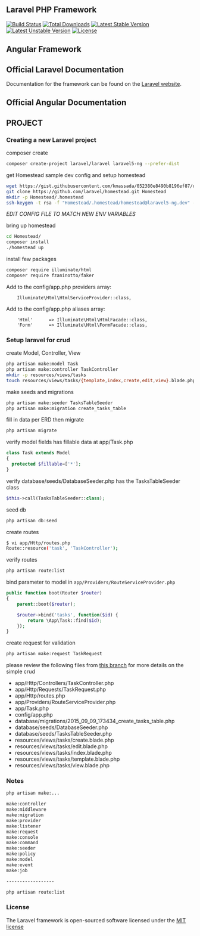 ## Laravel PHP Framework

[![Build Status](https://travis-ci.org/laravel/framework.svg)](https://travis-ci.org/laravel/framework)
[![Total Downloads](https://poser.pugx.org/laravel/framework/d/total.svg)](https://packagist.org/packages/laravel/framework)
[![Latest Stable Version](https://poser.pugx.org/laravel/framework/v/stable.svg)](https://packagist.org/packages/laravel/framework)
[![Latest Unstable Version](https://poser.pugx.org/laravel/framework/v/unstable.svg)](https://packagist.org/packages/laravel/framework)
[![License](https://poser.pugx.org/laravel/framework/license.svg)](https://packagist.org/packages/laravel/framework)

## Angular Framework

## Official Laravel Documentation

Documentation for the framework can be found on the [Laravel website](http://laravel.com/docs).

## Official Angular Documentation


## PROJECT

### Creating a new  Laravel project

composer create

```bash
composer create-project laravel/laravel laravel5-ng --prefer-dist
```

get Homestead sample dev config and setup homestead

```bash
wget https://gist.githubusercontent.com/kmassada/052380e8490b8196ef87/raw/4ecb82bc37ecd6c05f49f3372121afc12aad743f/Homestead.yml
git clone https://github.com/laravel/homestead.git Homestead
mkdir -p Homestead/.homestead
ssh-keygen -t rsa -f "Homestead/.homestead/homestead@laravel5-ng.dev" -C "homestead@laravel5-ng.dev"
```
*EDIT CONFIG FILE TO MATCH NEW ENV VARIABLES*

bring up homestead

```bash
cd Homestead/
composer install
./homestead up
```

install few packages

```bash
composer require illuminate/html
composer require fzaninotto/faker
```

Add to the config/app.php providers array:

```
    Illuminate\Html\HtmlServiceProvider::class,
```

Add to the config/app.php aliases array:

```
    'Html'      => Illuminate\Html\HtmlFacade::class,
    'Form'      => Illuminate\Html\FormFacade::class,
```

### Setup laravel for crud

create Model, Controller, View

```bash
php artisan make:model Task
php artisan make:controller TaskController
mkdir -p resources/views/tasks
touch resources/views/tasks/{template,index,create,edit,view}.blade.php
```

make seeds and migrations

```bash
php artisan make:seeder TasksTableSeeder
php artisan make:migration create_tasks_table
```

fill in data per ERD then migrate

```bash
php artisan migrate
```

verify model fields has fillable data at app/Task.php

```php
class Task extends Model
{
  protected $fillable=['*'];
}
```

verify database/seeds/DatabaseSeeder.php has the TasksTableSeeder class

```php
$this->call(TasksTableSeeder::class);
```

seed db

```bash
php artisan db:seed
```

create routes

```bash
$ vi app/Http/routes.php
Route::resource('task', 'TaskController');
```

verify routes

```bash
php artisan route:list
```

bind parameter to model in `app/Providers/RouteServiceProvider.php`

```PHP
public function boot(Router $router)
{
    parent::boot($router);

    $router->bind('tasks', function($id) {
        return \App\Task::find($id);
    });
}
```

create request for validation

```bash
php artisan make:request TaskRequest
```

please review the following files from [this branch](https://github.com/kmassada/laravel-angular/tree/basic-laravel) for more details on the simple crud

- app/Http/Controllers/TaskController.php
- app/Http/Requests/TaskRequest.php
- app/Http/routes.php
- app/Providers/RouteServiceProvider.php
- app/Task.php
- config/app.php
- database/migrations/2015_09_09_173434_create_tasks_table.php
- database/seeds/DatabaseSeeder.php
- database/seeds/TasksTableSeeder.php
- resources/views/tasks/create.blade.php
- resources/views/tasks/edit.blade.php
- resources/views/tasks/index.blade.php
- resources/views/tasks/template.blade.php
- resources/views/tasks/view.blade.php

### Notes

```bash
php artisan make:...

make:controller             
make:middleware             
make:migration              
make:provider               
make:listener               
make:request                
make:console                
make:command                
make:seeder                 
make:policy                 
make:model                  
make:event                  
make:job  

------------------

php artisan route:list   
```

### License

The Laravel framework is open-sourced software licensed under the [MIT license](http://opensource.org/licenses/MIT)
